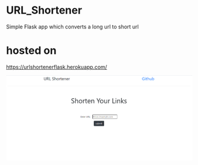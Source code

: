 # URL_Shortener

Simple Flask app which converts a long url to short url

# hosted on

https://urlshortenerflask.herokuapp.com/

![Alt text](/screenshot/Sc(6).png?raw=true "Home page pic")